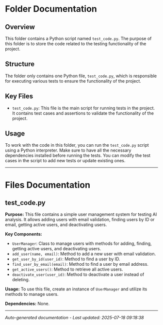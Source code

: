 # Folder Documentation

## Overview
This folder contains a Python script named `test_code.py`. The purpose of this folder is to store the code related to the testing functionality of the project.

## Structure
The folder only contains one Python file, `test_code.py`, which is responsible for executing various tests to ensure the functionality of the project.

## Key Files
- `test_code.py`: This file is the main script for running tests in the project. It contains test cases and assertions to validate the functionality of the project.

## Usage
To work with the code in this folder, you can run the `test_code.py` script using a Python interpreter. Make sure to have all the necessary dependencies installed before running the tests. You can modify the test cases in the script to add new tests or update existing ones.

---

# Files Documentation

## test_code.py

**Purpose:** This file contains a simple user management system for testing AI analysis. It allows adding users with email validation, finding users by ID or email, getting active users, and deactivating users.

**Key Components:**
- `UserManager`: Class to manage users with methods for adding, finding, getting active users, and deactivating users.
- `add_user(name, email)`: Method to add a new user with email validation.
- `get_user_by_id(user_id)`: Method to find a user by ID.
- `find_user_by_email(email)`: Method to find a user by email address.
- `get_active_users()`: Method to retrieve all active users.
- `deactivate_user(user_id)`: Method to deactivate a user instead of deleting.

**Usage:** To use this file, create an instance of `UserManager` and utilize its methods to manage users.

**Dependencies:** None.

---
*Auto-generated documentation - Last updated: 2025-07-18 09:18:38*
